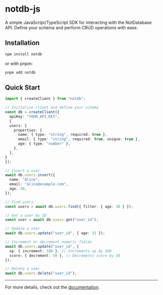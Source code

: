 # notdb-js

A simple JavaScript/TypeScript SDK for interacting with the NotDatabase API. Define your schema and perform CRUD operations with ease.

## Installation

```bash
npm install notdb
```

or with pnpm:

```bash
pnpm add notdb
```

## Quick Start

```ts
import { createClient } from "notdb";

// Initialize client and define your schema
const db = createClient({
  apiKey: "YOUR_API_KEY",
  {
  users: {
    properties: {
      name: { type: "string", required: true },
      email: { type: "string", required: true, unique: true },
      age: { type: "number" },
    },
  },
}
});

// Insert a user
await db.users.insert({
  name: "Alice",
  email: "alice@example.com",
  age: 30,
});

// Find users
const users = await db.users.find({ filter: { age: 30 } });

// Get a user by ID
const user = await db.users.get("user_id");

// Update a user
await db.users.update("user_id", { age: 31 });

// Increment or decrement numeric fields
await db.users.update("user_id", {
  xp: { increment: 100 }, // Increments xp by 100
  score: { decrement: 50 }, // Decrements score by 50
});

// Delete a user
await db.users.delete("user_id");
```

---

For more details, check out the [documentation](https://notdatabase.com/docs).
